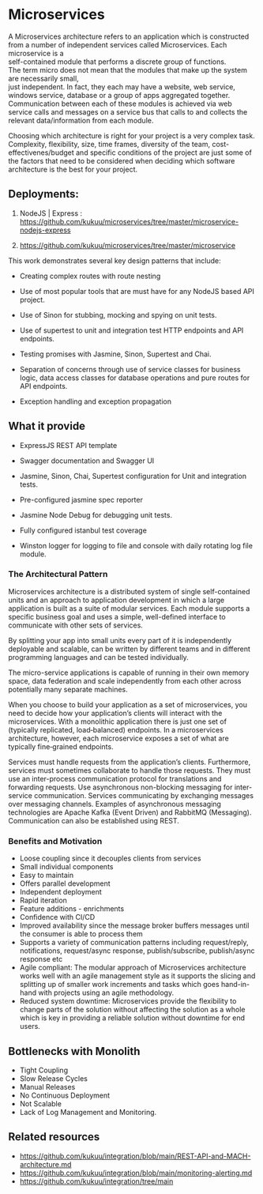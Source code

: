 # Microservices
A Microservices architecture refers to an application which is constructed from a 
number of independent services called Microservices. Each microservice is a   
self-contained module that performs a discrete group of functions.  
The term micro does not mean that the modules that make up the system are necessarily small,  
just independent. In fact, they each may have a website, web service, windows service, database or a group of apps aggregated together.  
Communication between each of these modules is achieved via web service calls and messages on a service bus that calls to and collects the relevant data/information from each module. 
 
 Choosing which architecture is right for your project is a very complex task. Complexity, flexibility, size, time frames, diversity of the team, cost-effectivenes/budget and specific conditions of the project are just some of the factors that need to be considered when deciding which software architecture is the best for your project. 

## Deployments:

1. NodeJS | Express : https://github.com/kukuu/microservices/tree/master/microservice-nodejs-express

2. https://github.com/kukuu/microservices/tree/master/microservice 

This work demonstrates several key design patterns that include:

- Creating complex routes with route nesting

- Use of most popular tools that are must have for any NodeJS based API project.

- Use of Sinon for stubbing, mocking and spying on unit tests.

- Use of supertest to unit and integration test HTTP endpoints and API endpoints.

- Testing promises with Jasmine, Sinon, Supertest and Chai.

- Separation of concerns through use of service classes for business logic, data access classes for database operations and pure routes for API endpoints.

- Exception handling and exception propagation

## What it provide

- ExpressJS REST API template

- Swagger documentation and Swagger UI

- Jasmine, Sinon, Chai, Supertest configuration for Unit and integration tests.

- Pre-configured jasmine spec reporter

- Jasmine Node Debug for debugging unit tests.

- Fully configured istanbul test coverage

- Winston logger for logging to file and console with daily rotating log file module.



### The Architectural Pattern

Microservices architecture is a distributed system of single self-contained units and an approach to application development in which a large application is built as a suite of modular services. Each module supports a specific business goal and uses a simple, well-defined interface  to communicate with other sets of services. 

By splitting your app into small units every part of it is independently  deployable and scalable, can be written by different teams and in different programming languages and can be tested individually.
 
The micro-service  applications is capable of running in their own memory space, data  federation and scale independently from each other across potentially many separate machines. 

When you choose to build your application as a set of microservices, you need to decide how your application’s clients will interact with the microservices. With a monolithic application there is just one set of (typically replicated, load‑balanced) endpoints. In a microservices architecture, however, each microservice exposes a set of what are typically fine‑grained endpoints.

Services must handle requests from the application’s clients. Furthermore, services must sometimes collaborate to handle those requests. They must use an inter-process communication protocol for translations and forwarding requests. Use asynchronous non-blocking messaging for inter-service communication. Services communicating by exchanging messages over messaging channels. Examples of asynchronous messaging technologies are Apache Kafka (Event Driven) and RabbitMQ (Messaging). Communication can also be established using REST.



### Benefits and Motivation

- Loose coupling since it decouples clients from services
- Small individual components
- Easy to maintain
- Offers parallel development
- Independent deployment
- Rapid iteration
- Feature additions - enrichments
- Confidence with CI/CD
- Improved availability since the message broker buffers messages until the consumer is able to process them
- Supports a variety of communication patterns including request/reply, notifications, request/async response, publish/subscribe, publish/async response etc
- Agile compliant: The modular approach of Microservices architecture works well with an agile management style 
as it supports the slicing and splitting up of smaller work increments and tasks which goes hand-in-hand 
with projects using an agile methodology.
- Reduced system downtime: Microservices provide the flexibility to change parts of the solution 
without affecting the solution as a whole which is key in providing a reliable solution without
 downtime for end users.

## Bottlenecks with Monolith
- Tight Coupling
- Slow Release Cycles
- Manual Releases
- No Continuous Deployment
- Not Scalable
- Lack of Log Management and Monitoring.

## Related resources
- https://github.com/kukuu/integration/blob/main/REST-API-and-MACH-architecture.md
- https://github.com/kukuu/integration/blob/main/monitoring-alerting.md
- https://github.com/kukuu/integration/tree/main
